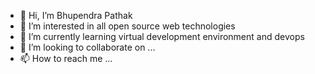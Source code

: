 - 👋 Hi, I’m Bhupendra Pathak
- 👀 I’m interested in all open source web technologies
- 🌱 I’m currently learning virtual development environment and devops
- 💞️ I’m looking to collaborate on ...
- 📫 How to reach me ...

<!---
bppathak/bppathak is a ✨ special ✨ repository because its `README.md` (this file) appears on your GitHub profile.
You can click the Preview link to take a look at your changes.
--->
